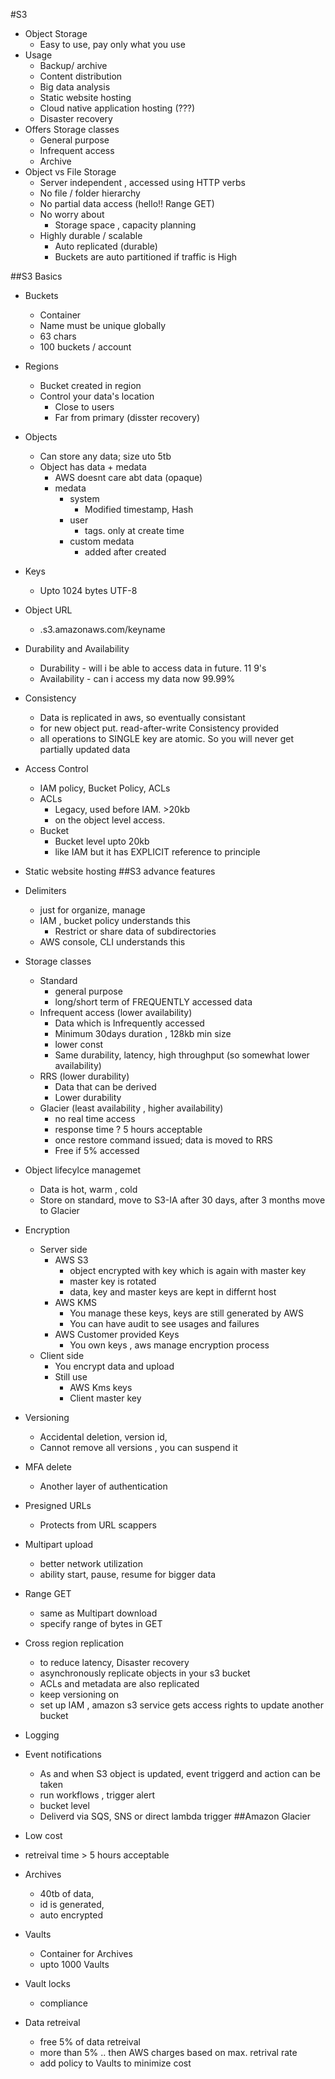 #S3 
* Object Storage
    * Easy to use, pay only what you use
* Usage
    * Backup/ archive
    * Content distribution
    * Big data analysis
    * Static website hosting
    * Cloud native application hosting (???)
    * Disaster recovery
* Offers Storage classes
    * General purpose
    * Infrequent access
    * Archive
* Object vs File Storage
    * Server independent , accessed using HTTP verbs
    * No file / folder hierarchy
    * No partial data access (hello!! Range GET)
    * No worry about
        * Storage space , capacity planning
    * Highly durable / scalable
        * Auto replicated (durable)
        * Buckets are auto partitioned if traffic is High

##S3 Basics
* Buckets
    * Container
    * Name must be unique globally
    * 63 chars
    * 100 buckets / account
* Regions
    * Bucket created in region
    * Control your data's location 
        * Close to users
        * Far from primary (disster recovery)
* Objects
    * Can store any data; size uto 5tb
    * Object has data + medata
        * AWS doesnt care abt data (opaque)
        * medata
            * system
                * Modified timestamp, Hash
            * user
                * tags. only at create time
            * custom medata 
                * added after created
* Keys
    * Upto 1024 bytes UTF-8
* Object URL
    * <bucketname>.s3.amazonaws.com/keyname

* Durability and Availability
    * Durability - will i be able to access data in future. 11 9's
    * Availability - can i access my data now 99.99%
* Consistency
    * Data is replicated in aws, so eventually consistant
    * for new object put. read-after-write Consistency provided
    * all operations to SINGLE key are atomic. So you will never get partially updated data
* Access Control
    * IAM policy, Bucket Policy, ACLs
    * ACLs 
        * Legacy, used before IAM. >20kb
        * on the object level access.
    * Bucket
        * Bucket level upto 20kb
        * like IAM but it has EXPLICIT reference to principle 
* Static website hosting
##S3 advance features
* Delimiters
    * just for organize, manage
    * IAM , bucket policy understands this
        * Restrict or share data of subdirectories
    * AWS console, CLI understands this
* Storage classes
    * Standard
        * general purpose
        * long/short term of FREQUENTLY accessed data
    * Infrequent access (lower availability)
        * Data which is Infrequently accessed
        * Minimum 30days duration , 128kb min size
        * lower const
        * Same durability, latency, high throughput (so somewhat lower availability)
    * RRS (lower durability)
        * Data that can be derived
        * Lower durability
    * Glacier  (least availability , higher availability)
        * no real time access
        * response time ? 5 hours acceptable
        * once restore command issued; data is moved to RRS 
        * Free if 5% accessed
* Object lifecylce managemet
    * Data is hot, warm , cold
    * Store on standard, move to S3-IA after 30 days, after 3 months move to Glacier
* Encryption
    * Server side 
        * AWS S3
            * object encrypted with key which is again with master key
            * master key is rotated
            * data, key and master keys are kept in differnt host
        * AWS KMS
            * You manage these keys, keys are still generated by AWS
            * You can have audit to see usages and failures
        * AWS Customer provided Keys
            * You own keys , aws manage encryption process
    * Client side
        * You encrypt data and upload
        * Still use 
            * AWS Kms keys
            * Client master key
* Versioning
    * Accidental deletion, version id,
    * Cannot remove all versions , you can suspend it
* MFA delete
    * Another layer of authentication
* Presigned URLs
    * Protects from URL scappers
* Multipart upload
    * better network utilization
    * ability start, pause, resume for bigger data
* Range GET
    * same as Multipart download
    * specify range of bytes in GET
* Cross region replication
    * to reduce latency, Disaster recovery
    * asynchronously replicate objects in your s3 bucket
    * ACLs and metadata are also replicated
    * keep versioning on
    * set up IAM , amazon s3 service gets access rights to update another bucket
* Logging 
* Event notifications
    * As and when S3 object is updated, event triggerd and action can be taken
    * run workflows , trigger alert 
    * bucket level 
    * Deliverd via SQS, SNS or direct lambda trigger
##Amazon Glacier
* Low cost
* retreival time > 5 hours acceptable
* Archives
    * 40tb of data, 
    * id is generated, 
    * auto encrypted
* Vaults 
    * Container for Archives  
    * upto 1000 Vaults
* Vault locks
    * compliance
* Data retreival
    * free 5% of data retreival
    * more than 5% .. then AWS charges based on max. retrival rate
    * add policy to Vaults to minimize cost

